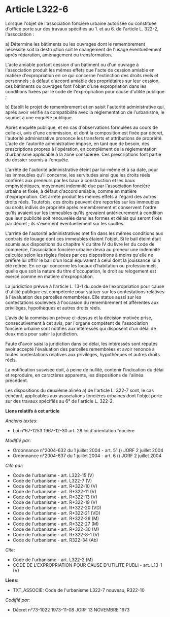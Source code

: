 # Article L322-6

Lorsque l'objet de l'association foncière urbaine autorisée ou constituée d'office porte sur des travaux spécifiés au 1. et
au 6. de l'article L. 322-2, l'association :

a) Détermine les bâtiments ou les ouvrages dont le remembrement nécessite soit la destruction soit le changement de l'usage
éventuellement après réparation, aménagement ou transformation.

L'acte amiable portant cession d'un bâtiment ou d'un ouvrage à l'association produit les mêmes effets que l'acte de cession
amiable en matière d'expropriation en ce qui concerne l'extinction des droits réels et personnels ; à défaut d'accord amiable
des propriétaires sur leur cession, ces bâtiments ou ouvrages font l'objet d'une expropriation dans les conditions fixées par
le code de l'expropriation pour cause d'utilité publique ;

b) Etablit le projet de remembrement et en saisit l'autorité administrative qui, après avoir vérifié sa compatibilité avec la
réglementation de l'urbanisme, le soumet à une enquête publique.

Après enquête publique, et en cas d'observations formulées au cours de celle-ci, avis d'une commission, et dont la
composition est fixée par décret, l'autorité administrative prononce les transferts et attributions de propriété. L'acte de
l'autorité administrative impose, en tant que de besoin, des prescriptions propres à l'opération, en complément de la
réglementation d'urbanisme applicable à la zone considérée. Ces prescriptions font partie du dossier soumis à l'enquête.

L'arrêté de l'autorité administrative éteint par lui-même et à sa date, pour les immeubles qu'il concerne, les servitudes
ainsi que les droits réels conférés aux preneurs par les baux à construction et les baux emphytéotiques, moyennant indemnité
due par l'association foncière urbaine et fixée, à défaut d'accord amiable, comme en matière d'expropriation. Cet arrêté
produit les mêmes effets à l'égard des autres droits réels. Toutefois, ces droits peuvent être reportés sur les immeubles ou
droits indivis de propriété après remembrement et conservent l'ordre qu'ils avaient sur les immeubles qu'ils grevaient
antérieurement à condition que leur publicité soit renouvelée dans les formes et délais qui seront fixés par décret ; ils
s'exercent éventuellement sur les soultes.

L'arrêté de l'autorité administratives met fin dans les mêmes conditions aux contrats de louage dont ces immeubles étaient
l'objet. Si le bail éteint était soumis aux dispositions du chapitre V du titre IV du livre Ier du code de commerce,
l'association foncière urbaine devra au preneur une indemnité calculée selon les règles fixées par ces dispositions à moins
qu'elle ne préfère lui offrir le bail d'un local équivalent à celui dont la jouissance lui a été retirée. En ce qui concerne
les locaux d'habitation ou professionnels, quelle que soit la nature du titre d'occupation, le droit au relogement est exercé
comme en matière d'expropriation.

La juridiction prévue à l'article L. 13-1 du code de l'expropriation pour cause d'utilité publique est compétente pour
statuer sur les contestations relatives à l'évaluation des parcelles remembrées. Elle statue aussi sur les contestations
soulevées à l'occasion du remembrement et afférentes aux privilèges, hypothèques et autres droits réels.

L'avis de la commission prévue ci-dessus et la décision motivée prise, consécutivement à cet avis, par l'organe compétent de
l'association foncière urbaine sont notifiés aux intéressés qui disposent d'un délai de deux mois pour saisir la juridiction.

Faute d'avoir saisi la juridiction dans ce délai, les intéressés sont réputés avoir accepté l'évaluation des parcelles
remembrées et avoir renoncé à toutes contestations relatives aux privilèges, hypothèques et autres droits réels.

La notification susvisée doit, à peine de nullité, contenir l'indication du délai et reproduire, en caractères apparents, les
dispositions de l'alinéa précédent.

Les dispositions du deuxième alinéa a) de l'article L. 322-7 sont, le cas échéant, applicables aux associations foncières
urbaines dont l'objet porte sur des travaux spécifiés au 6° de l'article L. 322-2.

**Liens relatifs à cet article**

_Anciens textes_:

  - Loi n°67-1253 1967-12-30 art. 28 loi d'orientation foncière

_Modifié par_:

  - Ordonnance n°2004-632 du 1 juillet 2004 - art. 51 () JORF 2 juillet 2004
  - Ordonnance n°2004-637 du 1 juillet 2004 - art. 6 () JORF 2 juillet 2004

_Cité par_:

  - Code de l'urbanisme - art. L322-15 (V)
  - Code de l'urbanisme - art. L322-7 (V)
  - Code de l'urbanisme - art. R*322-10 (V)
  - Code de l'urbanisme - art. R*322-11 (V)
  - Code de l'urbanisme - art. R*322-13 (V)
  - Code de l'urbanisme - art. R*322-19 (V)
  - Code de l'urbanisme - art. R*322-20 (VD)
  - Code de l'urbanisme - art. R*322-21 (VD)
  - Code de l'urbanisme - art. R*322-26 (M)
  - Code de l'urbanisme - art. R*322-27 (M)
  - Code de l'urbanisme - art. R*322-30 (M)
  - Code de l'urbanisme - art. R*322-8-1 (V)
  - Code de l'urbanisme - art. R322-34 (Ab)

_Cite_:

  - Code de l'urbanisme - art. L322-2 (M)
  - CODE DE L'EXPROPRIATION POUR CAUSE D'UTILITE PUBLI - art. L13-1 (V)

**Liens**:

  - TXT_ASSOCIE: Code de l'urbanisme L322-7 nouveau, R322-10

_Codifié par_:

  - Décret n°73-1022 1973-11-08 JORF 13 NOVEMBRE 1973

